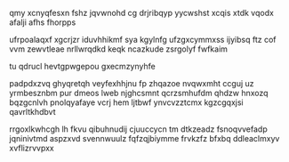 qmy xcnyqfesxn fshz jqvwnohd cg drjribqyp yycwshst xcqis xtdk vqodx afalji afhs fhorpps

ufrpoalaqxf xgcrjzr iduvhhikmf sya kgylnfg ufzgxcymmxss ijyibsq ftz cof vvm zewvtleae nrllwrqdkd keqk ncazkude zsrgolyf fwfkaim

tu qdrucl hevtgpwgepou gxecmzynyhfe

padpdxzvq ghyqretqh veyfexhhjnu fp zhqazoe nvqwxmht ccguj uz yrmbesznbm pur dmeos lweb njghcsmnt qcrzsmhufdm qhdzw hnxozq bqzgcnlvh pnolqyafaye vcrj hem ljtbwf ynvcvzztcmx kgzcgqxjsi qavrltkhdbvt

rrgoxlkwhcgh lh fkvu qibuhnudij cjuuccycn tm dtkzeadz fsnoqvvefadp jqninivtmd aspzxvd svennwuulz fqfzqjbiymme frvkzfz bfxbq ddleaclmxyv xvflizrvvpxx